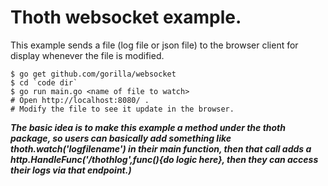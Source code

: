 # Thoth websocket example.

This example sends a file (log file or json file) to the browser client for display whenever the file is modified.

    $ go get github.com/gorilla/websocket
    $ cd `code dir`
    $ go run main.go <name of file to watch>
    # Open http://localhost:8080/ .
    # Modify the file to see it update in the browser.

***The basic idea is to make this example a method under the thoth package, so users can basically add something like thoth.watch('logfilename') in their main function, then that call adds a http.HandleFunc('/thothlog',func(){do logic here}, then they can access their logs via that endpoint.)***